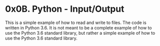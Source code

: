# 0x0B. Python - Input/Output

This is a simple example of how to read and write to files. The code is written in Python 3.6. It is not meant to be a complete example of how to use the Python 3.6 standard library, but rather a simple example of how to use the Python 3.6 standard library.